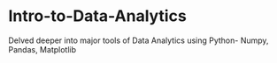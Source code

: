 # Intro-to-Data-Analytics
Delved deeper into major tools of Data Analytics using Python- Numpy, Pandas, Matplotlib
